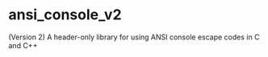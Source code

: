 # ansi_console_v2
(Version 2) A header-only library for using ANSI console escape codes in C and C++
